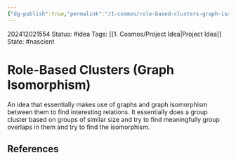 ```yaml
---
{"dg-publish":true,"permalink":"/1-cosmos/role-based-clusters-graph-isomorphisms/","created":"2025-01-22T11:17:14.098-05:00","updated":"2024-12-02T15:56:19.003-05:00"}
---
```


202412021554
Status: #idea
Tags: [[1. Cosmos/Project Idea\|Project Idea]]
State: #nascient
# Role-Based Clusters (Graph Isomorphism)

An idea that essentially makes use of graphs and graph isomorphism between them to find interesting relations. It essentially does a group cluster based on groups of similar size and try to find meaningfully group overlaps in them and try to find the isomorphism.




## References
